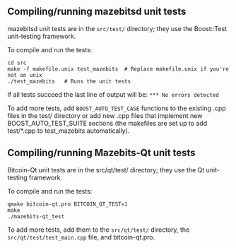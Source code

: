Compiling/running mazebitsd unit tests
------------------------------------

mazebitsd unit tests are in the `src/test/` directory; they
use the Boost::Test unit-testing framework.

To compile and run the tests:

	cd src
	make -f makefile.unix test_mazebits  # Replace makefile.unix if you're not on unix
	./test_mazebits   # Runs the unit tests

If all tests succeed the last line of output will be:
`*** No errors detected`

To add more tests, add `BOOST_AUTO_TEST_CASE` functions to the existing
.cpp files in the test/ directory or add new .cpp files that
implement new BOOST_AUTO_TEST_SUITE sections (the makefiles are
set up to add test/*.cpp to test_mazebits automatically).


Compiling/running Mazebits-Qt unit tests
---------------------------------------

Bitcoin-Qt unit tests are in the src/qt/test/ directory; they
use the Qt unit-testing framework.

To compile and run the tests:

	qmake bitcoin-qt.pro BITCOIN_QT_TEST=1
	make
	./mazebits-qt_test

To add more tests, add them to the `src/qt/test/` directory,
the `src/qt/test/test_main.cpp` file, and bitcoin-qt.pro.
